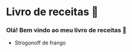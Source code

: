 # Livro de receitas :beer:

### Olá! Bem vindo ao meu livro de receitas :bookmark_tabs:

- Strogonoff de frango